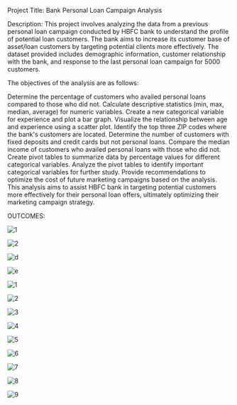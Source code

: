 Project Title: Bank Personal Loan Campaign Analysis

Description:
This project involves analyzing the data from a previous personal loan campaign conducted by HBFC bank to understand the profile of potential loan customers. The bank aims to increase its customer base of asset/loan customers by targeting potential clients more effectively. The dataset provided includes demographic information, customer relationship with the bank, and response to the last personal loan campaign for 5000 customers.

The objectives of the analysis are as follows:

Determine the percentage of customers who availed personal loans compared to those who did not.
Calculate descriptive statistics (min, max, median, average) for numeric variables.
Create a new categorical variable for experience and plot a bar graph.
Visualize the relationship between age and experience using a scatter plot.
Identify the top three ZIP codes where the bank's customers are located.
Determine the number of customers with fixed deposits and credit cards but not personal loans.
Compare the median income of customers who availed personal loans with those who did not.
Create pivot tables to summarize data by percentage values for different categorical variables.
Analyze the pivot tables to identify important categorical variables for further study.
Provide recommendations to optimize the cost of future marketing campaigns based on the analysis.
This analysis aims to assist HBFC bank in targeting potential customers more effectively for their personal loan offers, ultimately optimizing their marketing campaign strategy.

OUTCOMES:

![1](https://github.com/Jaswin-J/HBFC-Personal-loan-data-analysis-/assets/113494833/330a64ca-29e2-4c58-b810-ad2d76fee3b2)

![2](https://github.com/Jaswin-J/HBFC-Personal-loan-data-analysis-/assets/113494833/04d31362-3e94-4407-b360-becd778fb4d9)

![d](https://github.com/Jaswin-J/HBFC-Personal-loan-data-analysis-/assets/113494833/f0ff5f97-7d03-4488-be80-7d93e5ebccde)

![e](https://github.com/Jaswin-J/HBFC-Personal-loan-data-analysis-/assets/113494833/685e8810-fdfd-4e01-9443-ba6900825acb)

![1](https://github.com/Jaswin-J/HBFC-Personal-loan-data-analysis-/assets/113494833/2e3c074f-acf2-4555-9ce6-5625bcbc84b2)

![2](https://github.com/Jaswin-J/HBFC-Personal-loan-data-analysis-/assets/113494833/21453124-27df-49d4-9fdf-433be8191525)

![3](https://github.com/Jaswin-J/HBFC-Personal-loan-data-analysis-/assets/113494833/6d75953d-e3b3-43e0-b989-ed31161f51d9)

![4](https://github.com/Jaswin-J/HBFC-Personal-loan-data-analysis-/assets/113494833/c8a5dd72-9c58-4f3c-ac15-41aa5dda1c4b)

![5](https://github.com/Jaswin-J/HBFC-Personal-loan-data-analysis-/assets/113494833/fe0636aa-bbf8-48c4-984d-5ac154fe7719)

![6](https://github.com/Jaswin-J/HBFC-Personal-loan-data-analysis-/assets/113494833/257597e1-4d63-44e5-9c94-a0ab4a7a794a)

![7](https://github.com/Jaswin-J/HBFC-Personal-loan-data-analysis-/assets/113494833/d6ed8f61-645e-42a2-aa26-bb276b734e66)

![8](https://github.com/Jaswin-J/HBFC-Personal-loan-data-analysis-/assets/113494833/7510bffd-6376-4f0b-8949-3b0dd2b8bdef)

![9](https://github.com/Jaswin-J/HBFC-Personal-loan-data-analysis-/assets/113494833/9a44af8a-2865-47f7-b64c-6243abe92200)


